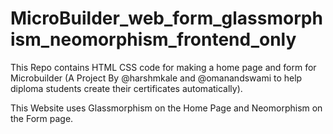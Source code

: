 # MicroBuilder_web_form_glassmorphism_neomorphism_frontend_only

This Repo contains HTML CSS code for making a home page and form for Microbuilder (A Project By @harshmkale and @omanandswami to help diploma students create their certificates automatically).

This Website uses Glassmorphism on the Home Page and Neomorphism on the Form page.

